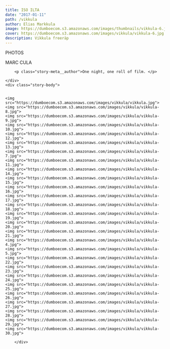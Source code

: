 ```yaml
---
title: ISO ILTA
date: "2017-01-11"
path: /vikkula
author: Elias Markkula
image: https://dumboecom.s3.amazonaws.com/images/thumbnails/vikkula-6.jpg
cover: https://dumboecom.s3.amazonaws.com/images/vikkula/vikkula-6.jpg
description: Vikkula freeräp
---
```


<div class="story">
    <div class="story-meta">
        <p>PHOTOS</p>
        <p class="story-meta__author">MARC CULA</p>
        
        
        <p class="story-meta__author">One night, one roll of film. </p>
        
    </div>
    <div class="story-body">
    

    <img src="https://dumboecom.s3.amazonaws.com/images/vikkula/vikkula.jpg">
    <img src="https://dumboecom.s3.amazonaws.com/images/vikkula/vikkula-8.jpg">
    <img src="https://dumboecom.s3.amazonaws.com/images/vikkula/vikkula-9.jpg">
    <img src="https://dumboecom.s3.amazonaws.com/images/vikkula/vikkula-10.jpg">
    <img src="https://dumboecom.s3.amazonaws.com/images/vikkula/vikkula-12.jpg">
    <img src="https://dumboecom.s3.amazonaws.com/images/vikkula/vikkula-13.jpg">
    <img src="https://dumboecom.s3.amazonaws.com/images/vikkula/vikkula-7.jpg">
    <img src="https://dumboecom.s3.amazonaws.com/images/vikkula/vikkula-11.jpg">
    <img src="https://dumboecom.s3.amazonaws.com/images/vikkula/vikkula-14.jpg">
    <img src="https://dumboecom.s3.amazonaws.com/images/vikkula/vikkula-15.jpg">
    <img src="https://dumboecom.s3.amazonaws.com/images/vikkula/vikkula-16.jpg">
    <img src="https://dumboecom.s3.amazonaws.com/images/vikkula/vikkula-17.jpg">
    <img src="https://dumboecom.s3.amazonaws.com/images/vikkula/vikkula-18.jpg">
    <img src="https://dumboecom.s3.amazonaws.com/images/vikkula/vikkula-19.jpg">
    <img src="https://dumboecom.s3.amazonaws.com/images/vikkula/vikkula-20.jpg">
    <img src="https://dumboecom.s3.amazonaws.com/images/vikkula/vikkula-21.jpg">
    <img src="https://dumboecom.s3.amazonaws.com/images/vikkula/vikkula-4.jpg">
    <img src="https://dumboecom.s3.amazonaws.com/images/vikkula/vikkula-5.jpg">
    <img src="https://dumboecom.s3.amazonaws.com/images/vikkula/vikkula-22.jpg">
    <img src="https://dumboecom.s3.amazonaws.com/images/vikkula/vikkula-23.jpg">
    <img src="https://dumboecom.s3.amazonaws.com/images/vikkula/vikkula-24.jpg">
    <img src="https://dumboecom.s3.amazonaws.com/images/vikkula/vikkula-25.jpg">
    <img src="https://dumboecom.s3.amazonaws.com/images/vikkula/vikkula-26.jpg">
    <img src="https://dumboecom.s3.amazonaws.com/images/vikkula/vikkula-27.jpg">
    <img src="https://dumboecom.s3.amazonaws.com/images/vikkula/vikkula-28.jpg">
    <img src="https://dumboecom.s3.amazonaws.com/images/vikkula/vikkula-29.jpg">
    <img src="https://dumboecom.s3.amazonaws.com/images/vikkula/vikkula-30.jpg">
    
        </div>
</div>